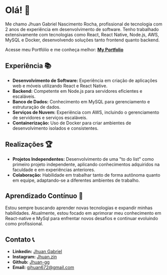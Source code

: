 # Olá! 👋

Me chamo Jhuan Gabriel Nascimento Rocha, profissional de tecnologia com 2 anos de experiência em desenvolvimento de software. Tenho trabalhado extensivamente com tecnologias como React, React Native, Node.js, AWS, MySQL e Docker, desenvolvendo soluções tanto frontend quanto backend.

Acesse meu Portfólio e me conheça melhor: [**My Portfolio**](https://my-portifo.vercel.app/)

## Experiência 📚

- **Desenvolvimento de Software:** Experiência em criação de aplicações web e móveis utilizando React e React Native.
- **Backend:** Competente em Node.js para servidores eficientes e escaláveis.
- **Banco de Dados:** Conhecimento em MySQL para gerenciamento e estruturação de dados.
- **Serviços de Nuvem:** Experiência com AWS, incluindo o gerenciamento de servidores e serviços escaláveis.
- **Containerização:** Uso de Docker para criar ambientes de desenvolvimento isolados e consistentes.

## Realizações 🏆

- **Projetos Independentes:** Desenvolvimento de uma "to do list" como primeiro projeto independente, aplicando conhecimentos adquiridos na faculdade e em experiências anteriores.
- **Colaboração:** Habilidade em trabalhar tanto de forma autônoma quanto em equipe, adaptando-se a diferentes ambientes de trabalho.

## Aprendizado Contínuo 🧠

Estou sempre buscando aprender novas tecnologias e expandir minhas habilidades. Atualmente, estou focado em aprimorar meu conhecimento em React-native e MySql para enfrentar novos desafios e continuar evoluindo como profissional.

## Contato 📞

- **Linkedin:** [Jhuan Gabriel](https://www.linkedin.com/in/jhuan-gabriel-nascimento-rocha)
- **Instagram:** [Jhuan.zin](https://www.instagram.com/jhuan.zin)
- **Github:** [Jhuan-gg](https://github.com/jhuan-gg)
- **Email:** [gjhuan672@gmail.com](mailto:gjhuan672@gmail.com?subject=Business%20inquiry%20from%20Sprofessional%20website)

